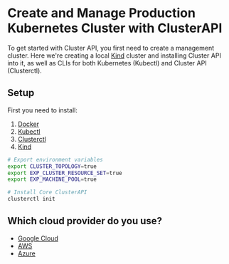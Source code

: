 
# Create and Manage Production Kubernetes Cluster with ClusterAPI

To get started with Cluster API, you first need to create a management cluster. Here we're creating a local [Kind](https://kind.sigs.k8s.io/) cluster and installing Cluster API into it, as well as CLIs for both Kubernetes (Kubectl) and Cluster API (Clusterctl).

## Setup

First you need to install:
1. [Docker](https://www.docker.com/)
2. [Kubectl](https://kubernetes.io/docs/tasks/tools/)
2. [Clusterctl](https://cluster-api.sigs.k8s.io/user/quick-start.html#install-clusterctl)
3. [Kind](https://kind.sigs.k8s.io/docs/user/quick-start#installation)

```bash
# Export environment variables
export CLUSTER_TOPOLOGY=true
export EXP_CLUSTER_RESOURCE_SET=true
export EXP_MACHINE_POOL=true

# Install Core ClusterAPI
clusterctl init
```

## Which cloud provider do you use?

* [Google Cloud](capi-google.md)
* [AWS](capi-aws.md)
* [Azure](capi-azure.md)
